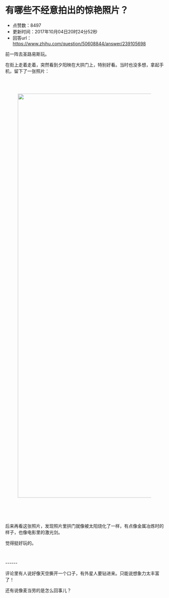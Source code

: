 # 有哪些不经意拍出的惊艳照片？
- 点赞数：8497
- 更新时间：2017年10月04日20时24分52秒
- 回答url：https://www.zhihu.com/question/50608844/answer/239105698
<body>
 <p data-pid="2sMa5hg4">前一阵去圣路易斯玩。</p>
 <p data-pid="ewqmUqMl">在街上走着走着，突然看到夕阳映在大拱门上，特别好看。当时也没多想，拿起手机，留下了一张照片：</p>
 <br>
 <br>
 <figure>
  <img data-rawheight="1707" src="https://picx.zhimg.com/50/v2-3d48d5d39ad2b5327e9f22bce33a7c86_720w.jpg?source=1940ef5c" data-rawwidth="1280" data-original-token="v2-3d48d5d39ad2b5327e9f22bce33a7c86" class="origin_image zh-lightbox-thumb" width="1280" data-original="https://picx.zhimg.com/v2-3d48d5d39ad2b5327e9f22bce33a7c86_r.jpg?source=1940ef5c">
 </figure>
 <br>
 <br>
 <br>
 <p data-pid="9csDSXMg">后来再看这张照片，发现照片里拱门就像被太阳烧化了一样，有点像金属冶炼时的样子，也像电影里的激光剑。</p>
 <p data-pid="G3K0UEpM">觉得挺好玩的。</p>
 <br>
 <p data-pid="VWj_y7Dz">------</p>
 <p data-pid="HoXoPmeU">评论里有人说好像天空撕开一个口子，有外星人要钻进来。只能说想象力太丰富了！</p>
 <p data-pid="aGFIV-CO">还有说像麦当劳的是怎么回事儿？</p>
</body>